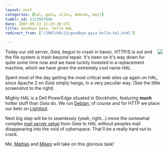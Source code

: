 ```yaml
---
layout: post
categories: [hal, gaia, alles, debian, mail]
tumblr_id: 1133087046  
date: 2007-09-23 22:25:20 UTC
title: Goodbye Gaia, hello HAL
redirect_from: ["/2007/09/23/goodbye-gaia-hello-hal.html"]

---
```


<img src="/attachments/2007/09/apache2-scary-errors.png" style="margin: 0pt 0pt 10px 10px; float: right" />Today our old server, <em>Gaia</em>, begun to crash in havoc. HTTP/S is out and the file system is trash beyond repair. It's been on it's way down for quite some time now and we have luckily invested in a replacement machine, which we have given the extremely cool name <em>HAL</em>.

Spent most of the day getting the most critical web sites up again on HAL, since Apache 2 on <em>Gaia</em> simply hangs, in a very peculiar way. (See the little screenshot to the right)

Mighty <em>HAL</em> is a Dell PowerEdge situated in Stockholm, featuring <strong>much</strong> hotter stuff than <em>Gaia</em> do. We run <a href="http://debian.org/">Debian</a>, of course and for HTTP we place our bets on <a href="http://www.lighttpd.net/">Lighttpd</a>.

Next big step will be to seamlessly (yeah, right...) move the somewhat complex <a href="http://trac.hunch.se/alles">mail server setup</a> from <em>Gaia</em> to <em>HAL</em> without peoples mail disappearing into the void of cyberspace. That'll be a really hard nut to crack.

Me, <a href="http://arrelid.com/">Mattias</a> and <a href="http://bonk.se/">Miken</a> will take on this glorious task!
